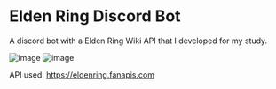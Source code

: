 # Elden Ring Discord Bot
A discord bot with a Elden Ring Wiki API that I developed for my study.

![image](https://github.com/user-attachments/assets/cde281d8-5f0f-4aac-b41a-5e3b65a694dd) ![image](https://github.com/user-attachments/assets/92311d65-cb47-486d-93f4-812885d39c22)



API used:  https://eldenring.fanapis.com
